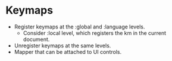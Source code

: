 # Keymaps

  - Register keymaps at the :global and :language levels.
    - Consider :local level, which registers the km in the current document.
  - Unregister keymaps at the same levels.
  - Mapper that can be attached to UI controls.